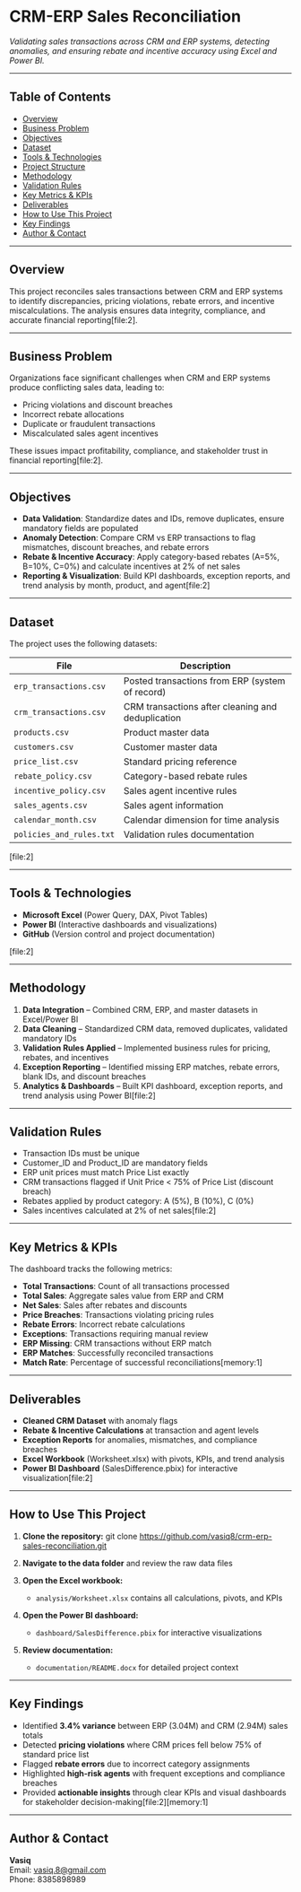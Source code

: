 # CRM-ERP Sales Reconciliation

_Validating sales transactions across CRM and ERP systems, detecting anomalies, and ensuring rebate and incentive accuracy using Excel and Power BI._

---

## Table of Contents
- [Overview](#overview)
- [Business Problem](#business-problem)
- [Objectives](#objectives)
- [Dataset](#dataset)
- [Tools & Technologies](#tools--technologies)
- [Project Structure](#project-structure)
- [Methodology](#methodology)
- [Validation Rules](#validation-rules)
- [Key Metrics & KPIs](#key-metrics--kpis)
- [Deliverables](#deliverables)
- [How to Use This Project](#how-to-use-this-project)
- [Key Findings](#key-findings)
- [Author & Contact](#author--contact)

---

## Overview

This project reconciles sales transactions between CRM and ERP systems to identify discrepancies, pricing violations, rebate errors, and incentive miscalculations. The analysis ensures data integrity, compliance, and accurate financial reporting[file:2].

---

## Business Problem

Organizations face significant challenges when CRM and ERP systems produce conflicting sales data, leading to:
- Pricing violations and discount breaches
- Incorrect rebate allocations
- Duplicate or fraudulent transactions
- Miscalculated sales agent incentives

These issues impact profitability, compliance, and stakeholder trust in financial reporting[file:2].

---

## Objectives

- **Data Validation**: Standardize dates and IDs, remove duplicates, ensure mandatory fields are populated
- **Anomaly Detection**: Compare CRM vs ERP transactions to flag mismatches, discount breaches, and rebate errors
- **Rebate & Incentive Accuracy**: Apply category-based rebates (A=5%, B=10%, C=0%) and calculate incentives at 2% of net sales
- **Reporting & Visualization**: Build KPI dashboards, exception reports, and trend analysis by month, product, and agent[file:2]

---

## Dataset

The project uses the following datasets:

| File | Description |
|------|-------------|
| `erp_transactions.csv` | Posted transactions from ERP (system of record) |
| `crm_transactions.csv` | CRM transactions after cleaning and deduplication |
| `products.csv` | Product master data |
| `customers.csv` | Customer master data |
| `price_list.csv` | Standard pricing reference |
| `rebate_policy.csv` | Category-based rebate rules |
| `incentive_policy.csv` | Sales agent incentive rules |
| `sales_agents.csv` | Sales agent information |
| `calendar_month.csv` | Calendar dimension for time analysis |
| `policies_and_rules.txt` | Validation rules documentation |

[file:2]

---

## Tools & Technologies

- **Microsoft Excel** (Power Query, DAX, Pivot Tables)
- **Power BI** (Interactive dashboards and visualizations)
- **GitHub** (Version control and project documentation)

[file:2]



---

## Methodology

1. **Data Integration** – Combined CRM, ERP, and master datasets in Excel/Power BI
2. **Data Cleaning** – Standardized CRM data, removed duplicates, validated mandatory IDs
3. **Validation Rules Applied** – Implemented business rules for pricing, rebates, and incentives
4. **Exception Reporting** – Identified missing ERP matches, rebate errors, blank IDs, and discount breaches
5. **Analytics & Dashboards** – Built KPI dashboard, exception reports, and trend analysis using Power BI[file:2]

---

## Validation Rules

- Transaction IDs must be unique
- Customer_ID and Product_ID are mandatory fields
- ERP unit prices must match Price List exactly
- CRM transactions flagged if Unit Price < 75% of Price List (discount breach)
- Rebates applied by product category: A (5%), B (10%), C (0%)
- Sales incentives calculated at 2% of net sales[file:2]

---

## Key Metrics & KPIs

The dashboard tracks the following metrics:
- **Total Transactions**: Count of all transactions processed
- **Total Sales**: Aggregate sales value from ERP and CRM
- **Net Sales**: Sales after rebates and discounts
- **Price Breaches**: Transactions violating pricing rules
- **Rebate Errors**: Incorrect rebate calculations
- **Exceptions**: Transactions requiring manual review
- **ERP Missing**: CRM transactions without ERP match
- **ERP Matches**: Successfully reconciled transactions
- **Match Rate**: Percentage of successful reconciliations[memory:1]

---

## Deliverables

- **Cleaned CRM Dataset** with anomaly flags
- **Rebate & Incentive Calculations** at transaction and agent levels
- **Exception Reports** for anomalies, mismatches, and compliance breaches
- **Excel Workbook** (Worksheet.xlsx) with pivots, KPIs, and trend analysis
- **Power BI Dashboard** (SalesDifference.pbix) for interactive visualization[file:2]

---

## How to Use This Project

1. **Clone the repository:**
git clone https://github.com/vasiq8/crm-erp-sales-reconciliation.git

2. **Navigate to the data folder** and review the raw data files

3. **Open the Excel workbook:**
   - `analysis/Worksheet.xlsx` contains all calculations, pivots, and KPIs

4. **Open the Power BI dashboard:**
   - `dashboard/SalesDifference.pbix` for interactive visualizations

5. **Review documentation:**
   - `documentation/README.docx` for detailed project context

---

## Key Findings

- Identified **3.4% variance** between ERP (3.04M) and CRM (2.94M) sales totals
- Detected **pricing violations** where CRM prices fell below 75% of standard price list
- Flagged **rebate errors** due to incorrect category assignments
- Highlighted **high-risk agents** with frequent exceptions and compliance breaches
- Provided **actionable insights** through clear KPIs and visual dashboards for stakeholder decision-making[file:2][memory:1]

---

## Author & Contact

**Vasiq**  
 Email: vasiq.8@gmail.com  
 Phone: 8385898989  

